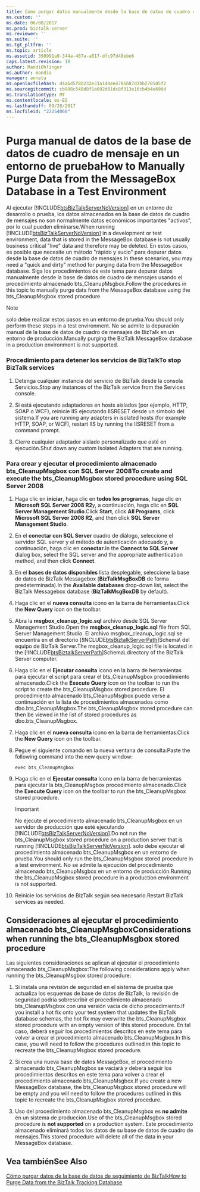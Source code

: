 ```yaml
---
title: Cómo purgar datos manualmente desde la base de datos de cuadro de mensajes en un entorno de prueba | Documentos de Microsoft
ms.custom: ''
ms.date: 06/08/2017
ms.prod: biztalk-server
ms.reviewer: ''
ms.suite: ''
ms.tgt_pltfrm: ''
ms.topic: article
ms.assetid: 398991a9-344a-487a-a817-dfc97d48ebe6
caps.latest.revision: 10
author: MandiOhlinger
ms.author: mandia
manager: anneta
ms.openlocfilehash: d4a6d5f8b232e31a140ee4786b87d2bb270505f2
ms.sourcegitcommit: cb908c540d8f1a692d01dc8f313e16cb4b4e696d
ms.translationtype: MT
ms.contentlocale: es-ES
ms.lasthandoff: 09/20/2017
ms.locfileid: "22254060"
---
```

# <a name="how-to-manually-purge-data-from-the-messagebox-database-in-a-test-environment"></a><span data-ttu-id="92c9e-102">Purga manual de datos de la base de datos de cuadro de mensaje en un entorno de prueba</span><span class="sxs-lookup"><span data-stu-id="92c9e-102">How to Manually Purge Data from the MessageBox Database in a Test Environment</span></span>
<span data-ttu-id="92c9e-103">Al ejecutar [!INCLUDE[btsBizTalkServerNoVersion](../includes/btsbiztalkservernoversion-md.md)] en un entorno de desarrollo o prueba, los datos almacenados en la base de datos de cuadro de mensajes no son normalmente datos económicos importantes "activos", por lo cual pueden eliminarse.</span><span class="sxs-lookup"><span data-stu-id="92c9e-103">When running [!INCLUDE[btsBizTalkServerNoVersion](../includes/btsbiztalkservernoversion-md.md)] in a development or test environment, data that is stored in the MessageBox database is not usually business critical "live" data and therefore may be deleted.</span></span> <span data-ttu-id="92c9e-104">En estos casos, es posible que necesite un método "rápido y sucio" para depurar datos desde la base de datos de cuadro de mensajes.</span><span class="sxs-lookup"><span data-stu-id="92c9e-104">In these scenarios, you may need a "quick and dirty" method for purging data from the MessageBox database.</span></span> <span data-ttu-id="92c9e-105">Siga los procedimientos de este tema para depurar datos manualmente desde la base de datos de cuadro de mensajes usando el procedimiento almacenado bts_CleanupMsgbox.</span><span class="sxs-lookup"><span data-stu-id="92c9e-105">Follow the procedures in this topic to manually purge data from the MessageBox database using the bts_CleanupMsgbox stored procedure.</span></span>  
  
> [!NOTE]
>  <span data-ttu-id="92c9e-106">solo debe realizar estos pasos en un entorno de prueba.</span><span class="sxs-lookup"><span data-stu-id="92c9e-106">You should only perform these steps in a test environment.</span></span> <span data-ttu-id="92c9e-107">No se admite la depuración manual de la base de datos de cuadro de mensajes de BizTalk en un entorno de producción.</span><span class="sxs-lookup"><span data-stu-id="92c9e-107">Manually purging the BizTalk MessageBox database in a production environment is not supported.</span></span>  
  
### <a name="to-stop-biztalk-services"></a><span data-ttu-id="92c9e-108">Procedimiento para detener los servicios de BizTalk</span><span class="sxs-lookup"><span data-stu-id="92c9e-108">To stop BizTalk services</span></span>  
  
1.  <span data-ttu-id="92c9e-109">Detenga cualquier instancia del servicio de BizTalk desde la consola Servicios.</span><span class="sxs-lookup"><span data-stu-id="92c9e-109">Stop any instances of the BizTalk service from the Services console.</span></span>  
  
2.  <span data-ttu-id="92c9e-110">Si está ejecutando adaptadores en hosts aislados (por ejemplo, HTTP, SOAP o WCF), reinicie IIS ejecutando IISRESET desde un símbolo del sistema.</span><span class="sxs-lookup"><span data-stu-id="92c9e-110">If you are running any adapters in isolated hosts (for example HTTP, SOAP, or WCF), restart IIS by running the IISRESET from a command prompt.</span></span>  
  
3.  <span data-ttu-id="92c9e-111">Cierre cualquier adaptador aislado personalizado que esté en ejecución.</span><span class="sxs-lookup"><span data-stu-id="92c9e-111">Shut down any custom Isolated Adapters that are running.</span></span>  
  
### <a name="to-create-and-execute-the-btscleanupmsgbox-stored-procedure-using-sql-server-2008"></a><span data-ttu-id="92c9e-112">Para crear y ejecutar el procedimiento almacenado bts_CleanupMsgbox con SQL Server 2008</span><span class="sxs-lookup"><span data-stu-id="92c9e-112">To create and execute the bts_CleanupMsgbox stored procedure using SQL Server 2008</span></span>  
  
1.  <span data-ttu-id="92c9e-113">Haga clic en **iniciar**, haga clic en **todos los programas**, haga clic en **Microsoft SQL Server 2008 R2**y, a continuación, haga clic en **SQL Server Management Studio**.</span><span class="sxs-lookup"><span data-stu-id="92c9e-113">Click **Start**, click **All Programs**, click **Microsoft SQL Server 2008 R2**, and then click **SQL Server Management Studio**.</span></span>  
  
2.  <span data-ttu-id="92c9e-114">En el **conectar con SQL Server** cuadro de diálogo, seleccione el servidor SQL server y el método de autenticación adecuado y, a continuación, haga clic en **conectar**.</span><span class="sxs-lookup"><span data-stu-id="92c9e-114">In the **Connect to SQL Server** dialog box, select the SQL server and the appropriate authentication method, and then click **Connect**.</span></span>  
  
3.  <span data-ttu-id="92c9e-115">En el **bases de datos disponibles** lista desplegable, seleccione la base de datos de BizTalk Messagebox (**BizTalkMsgBoxDB** de forma predeterminada).</span><span class="sxs-lookup"><span data-stu-id="92c9e-115">In the **Available databases** drop-down list, select the BizTalk Messagebox database (**BizTalkMsgBoxDB** by default).</span></span>  
  
4.  <span data-ttu-id="92c9e-116">Haga clic en el **nueva consulta** icono en la barra de herramientas.</span><span class="sxs-lookup"><span data-stu-id="92c9e-116">Click the **New Query** icon on the toolbar.</span></span>  
  
5.  <span data-ttu-id="92c9e-117">Abra la **msgbox_cleanup_logic.sql** archivo desde SQL Server Management Studio.</span><span class="sxs-lookup"><span data-stu-id="92c9e-117">Open the **msgbox_cleanup_logic.sql** file from SQL Server Management Studio.</span></span> <span data-ttu-id="92c9e-118">El archivo msgbox_cleanup_logic.sql se encuentra en el directorio [!INCLUDE[btsBiztalkServerPath](../includes/btsbiztalkserverpath-md.md)]Schema\ del equipo de BizTalk Server.</span><span class="sxs-lookup"><span data-stu-id="92c9e-118">The msgbox_cleanup_logic.sql file is located in the [!INCLUDE[btsBiztalkServerPath](../includes/btsbiztalkserverpath-md.md)]Schema\ directory of the BizTalk Server computer.</span></span>  
  
6.  <span data-ttu-id="92c9e-119">Haga clic en el **Ejecutar consulta** icono en la barra de herramientas para ejecutar el script para crear el bts_CleanupMsgbox procedimiento almacenado.</span><span class="sxs-lookup"><span data-stu-id="92c9e-119">Click the **Execute Query** icon on the toolbar to run the script to create the bts_CleanupMsgbox stored procedure.</span></span> <span data-ttu-id="92c9e-120">El procedimiento almacenado bts_CleanupMsgbox puede verse a continuación en la lista de procedimientos almacenados como dbo.bts_CleanupMsgbox.</span><span class="sxs-lookup"><span data-stu-id="92c9e-120">The bts_CleanupMsgbox stored procedure can then be viewed in the list of stored procedures as dbo.bts_CleanupMsgbox.</span></span>  
  
7.  <span data-ttu-id="92c9e-121">Haga clic en el **nueva consulta** icono en la barra de herramientas.</span><span class="sxs-lookup"><span data-stu-id="92c9e-121">Click the **New Query** icon on the toolbar.</span></span>  
  
8.  <span data-ttu-id="92c9e-122">Pegue el siguiente comando en la nueva ventana de consulta:</span><span class="sxs-lookup"><span data-stu-id="92c9e-122">Paste the following command into the new query window:</span></span>  
  
    ```  
    exec bts_CleanupMsgbox  
    ```  
  
9. <span data-ttu-id="92c9e-123">Haga clic en el **Ejecutar consulta** icono en la barra de herramientas para ejecutar la bts_CleanupMsgbox procedimiento almacenado.</span><span class="sxs-lookup"><span data-stu-id="92c9e-123">Click the **Execute Query** icon on the toolbar to run the bts_CleanupMsgbox stored procedure.</span></span>  
  
    > [!IMPORTANT]
    >  <span data-ttu-id="92c9e-124">No ejecute el procedimiento almacenado bts_CleanupMsgbox en un servidor de producción que esté ejecutando [!INCLUDE[btsBizTalkServerNoVersion](../includes/btsbiztalkservernoversion-md.md)].</span><span class="sxs-lookup"><span data-stu-id="92c9e-124">Do not run the bts_CleanupMsgbox stored procedure on a production server that is running [!INCLUDE[btsBizTalkServerNoVersion](../includes/btsbiztalkservernoversion-md.md)].</span></span> <span data-ttu-id="92c9e-125">solo debe ejecutar el procedimiento almacenado bts_CleanupMsgbox en un entorno de prueba.</span><span class="sxs-lookup"><span data-stu-id="92c9e-125">You should only run the bts_CleanupMsgbox stored procedure in a test environment.</span></span> <span data-ttu-id="92c9e-126">No se admite la ejecución del procedimiento almacenado bts_CleanupMsgbox en un entorno de producción.</span><span class="sxs-lookup"><span data-stu-id="92c9e-126">Running the bts_CleanupMsgbox stored procedure in a production environment is not supported.</span></span>  
  
10. <span data-ttu-id="92c9e-127">Reinicie los servicios de BizTalk según sea necesario.</span><span class="sxs-lookup"><span data-stu-id="92c9e-127">Restart BizTalk services as needed.</span></span>  
  
## <a name="considerations-when-running-the-btscleanupmsgbox-stored-procedure"></a><span data-ttu-id="92c9e-128">Consideraciones al ejecutar el procedimiento almacenado bts_CleanupMsgbox</span><span class="sxs-lookup"><span data-stu-id="92c9e-128">Considerations when running the bts_CleanupMsgbox stored procedure</span></span>  
 <span data-ttu-id="92c9e-129">Las siguientes consideraciones se aplican al ejecutar el procedimiento almacenado bts_CleanupMsgbox:</span><span class="sxs-lookup"><span data-stu-id="92c9e-129">The following considerations apply when running the bts_CleanupMsgbox stored procedure:</span></span>  
  
1.  <span data-ttu-id="92c9e-130">Si instala una revisión de seguridad en el sistema de prueba que actualiza los esquemas de base de datos de BizTalk, la revisión de seguridad podría sobrescribir el procedimiento almacenado bts_CleanupMsgbox con una versión vacía de dicho procedimiento.</span><span class="sxs-lookup"><span data-stu-id="92c9e-130">If you install a hot fix onto your test system that updates the BizTalk database schemas, the hot fix may overwrite the bts_CleanupMsgbox stored procedure with an empty version of this stored procedure.</span></span> <span data-ttu-id="92c9e-131">En tal caso, deberá seguir los procedimientos descritos en este tema para volver a crear el procedimiento almacenado bts_CleanupMsgbox.</span><span class="sxs-lookup"><span data-stu-id="92c9e-131">In this case, you will need to follow the procedures outlined in this topic to recreate the bts_CleanupMsgbox stored procedure.</span></span>  
  
2.  <span data-ttu-id="92c9e-132">Si crea una nueva base de datos MessageBox, el procedimiento almacenado bts_CleanupMsgbox se vaciará y deberá seguir los procedimientos descritos en este tema para volver a crear el procedimiento almacenado bts_CleanupMsgbox.</span><span class="sxs-lookup"><span data-stu-id="92c9e-132">If you create a new MessageBox database, the bts_CleanupMsgbox stored procedure will be empty and you will need to follow the procedures outlined in this topic to recreate the bts_CleanupMsgbox stored procedure.</span></span>  
  
3.  <span data-ttu-id="92c9e-133">Uso del procedimiento almacenado bts_CleanupMsgbox es **no admite** en un sistema de producción.</span><span class="sxs-lookup"><span data-stu-id="92c9e-133">Use of the bts_CleanupMsgbox stored procedure is **not supported** on a production system.</span></span> <span data-ttu-id="92c9e-134">Este procedimiento almacenado eliminará todos los datos de su base de datos de cuadro de mensajes.</span><span class="sxs-lookup"><span data-stu-id="92c9e-134">This stored procedure will delete all of the data in your MessageBox database.</span></span>  
  
## <a name="see-also"></a><span data-ttu-id="92c9e-135">Vea también</span><span class="sxs-lookup"><span data-stu-id="92c9e-135">See Also</span></span>  
 [<span data-ttu-id="92c9e-136">Cómo purgar datos de la base de datos de seguimiento de BizTalk</span><span class="sxs-lookup"><span data-stu-id="92c9e-136">How to Purge Data from the BizTalk Tracking Database</span></span>](../core/how-to-purge-data-from-the-biztalk-tracking-database.md)